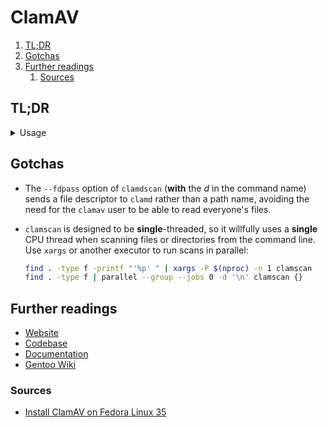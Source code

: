 # ClamAV

1. [TL;DR](#tldr)
1. [Gotchas](#gotchas)
1. [Further readings](#further-readings)
   1. [Sources](#sources)

## TL;DR

<details>
  <summary>Usage</summary>

```sh
# Manually update the virus definitions.
# Do this once **before** starting a scan or the daemon.
# The definitions updater daemon **must be stopped** to avoid its complaints.
sudo systemctl stop 'clamav-freshclam' \
&& sudo 'freshclam' \
&& sudo systemctl enable --now 'clamav-freshclam'

# Scan specific files or directories.
clamscan 'path/to/file'
clamscan --recursive 'path/to/dir'

# Only scan files in a list.
clamscan -i -f '/tmp/scan.list'

# Only return specific results.
clamscan --infected '/home/'
clamscan --suppress-ok-results 'Downloads/'

# Save results to files.
clamscan --bell -i -r '/home' -l 'output.txt'

# Delete infected files.
clamscan -r --remove '/home/user'
clamscan -r -i --move='/home/user/infected' '/home/'

# Limit CPU usage.
nice -n 15 clamscan \
&& clamscan --bell -i -r '/home'

# Use multiple threads.
find . -type f -printf "'%p' " | xargs -P "$(nproc)" -n 1 clamscan
find . -type f | parallel --group --jobs 0 -d '\n' clamscan {}
```

</details>

## Gotchas

- The `--fdpass` option of `clamdscan` (**with** the _d_ in the command name) sends a file descriptor to `clamd` rather
  than a path name, avoiding the need for the `clamav` user to be able to read everyone's files.
- `clamscan` is designed to be **single**-threaded, so it willfully uses a **single** CPU thread when scanning files or
  directories from the command line.<br/>
  Use `xargs` or another executor to run scans in parallel:

  ```sh
  find . -type f -printf "'%p' " | xargs -P $(nproc) -n 1 clamscan
  find . -type f | parallel --group --jobs 0 -d '\n' clamscan {}
  ```

## Further readings

- [Website]
- [Codebase]
- [Documentation]
- [Gentoo Wiki]

### Sources

- [Install ClamAV on Fedora Linux 35]

<!--
  Reference
  ═╬═Time══
  -->

<!-- In-article sections -->
<!-- Knowledge base -->
<!-- Files -->
<!-- Upstream -->
[codebase]: https://github.com/Cisco-Talos/clamav
[documentation]: https://docs.clamav.net/
[website]: https://www.clamav.net/

<!-- Others -->
[gentoo wiki]: https://wiki.gentoo.org/wiki/ClamAV
[install clamav on fedora linux 35]: https://www.linuxcapable.com/how-to-install-clamav-on-fedora-35/
